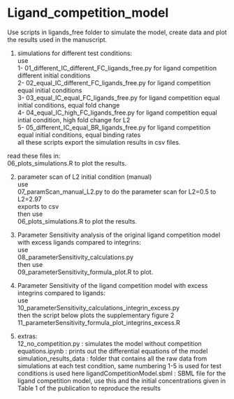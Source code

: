 # Ligand_competition_model

Use scripts in ligands_free folder to simulate the model, create data and plot the results used in the manuscript. 

1) simulations for different test conditions: \
use \
1- 01_different_IC_different_FC_ligands_free.py for ligand competition different initial conditions \
2- 02_equal_IC_different_FC_ligands_free.py for ligand competition equal initial conditions \
3- 03_equal_IC_equal_FC_ligands_free.py for ligand competition equal initial conditions, equal fold change \
4- 04_equal_IC_high_FC_ligands_free.py for ligand competition equal intial condition, high fold change for L2 \
5- 05_different_IC_equal_BR_ligands_free.py for ligand competition equal initial conditions, equal binding rates \
all these scripts export the simulation results in csv files.  

read these files in: \
06_plots_simulations.R to plot the results.  

2) parameter scan of L2 initial condition (manual) \
use \
07_paramScan_manual_L2.py to do the parameter scan for L2=0.5 to L2=2.97 \
exports to csv \
then use \
06_plots_simulations.R to plot the results.  

3) Parameter Sensitivity analysis of the original ligand competition model with excess ligands compared to integrins: \
use \
08_parameterSensitivity_calculations.py \
then use \
09_parameterSensitivity_formula_plot.R to plot.  

4) Parameter Sensitivity of the ligand competition model with excess integrins compared to ligands: \
use \
10_parameterSensitivity_calculations_integrin_excess.py  
then the script below plots the supplementary figure 2 \
11_parameterSensitivity_formula_plot_integrins_excess.R  

5) extras: \
12_no_competition.py : simulates the model without competition    
equations.ipynb : prints out the differential equations of the model  
simulation_results_data : folder that contains all the raw data from simulations at each test condition, same numbering 1-5 is used for test conditions is used here
ligandCompetitionModel.sbml : SBML file for the ligand competition model, use this and the initial concentrations given in Table 1 of the publication to reproduce the results
